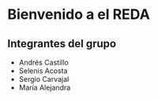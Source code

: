 # Bienvenido a el REDA

## Integrantes del grupo

- Andrés Castillo
- Selenis Acosta
- Sergio Carvajal
- María Alejandra
